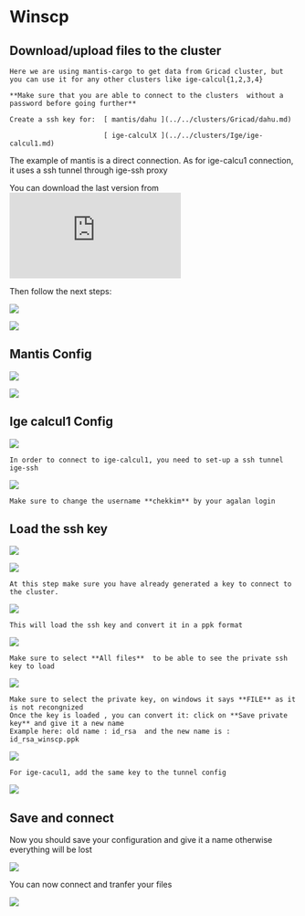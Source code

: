 
# Winscp

## Download/upload files to the cluster

```{note}
Here we are using mantis-cargo to get data from Gricad cluster, but you can use it for any other clusters like ige-calcul{1,2,3,4}

**Make sure that you are able to connect to the clusters  without a password before going further**

Create a ssh key for:  [ mantis/dahu ](../../clusters/Gricad/dahu.md)

                       [ ige-calculX ](../../clusters/Ige/ige-calcul1.md)

```

The example of mantis is a direct connection. As for ige-calcu1 connection, it uses a ssh tunnel through ige-ssh proxy

You can download the last version from  ![ here ](https://winscp.net/eng/download.php) 

Then follow the next steps:

![](./images/winscp0.PNG)

![](./images/wscp1.PNG)


## Mantis Config


![](./images/winscp1.PNG)

![](./images/winscp2.PNG)


## Ige calcul1 Config


![](./images/wscp2.PNG)
```{note}
In order to connect to ige-calcul1, you need to set-up a ssh tunnel ige-ssh

```
![](./images/wscp3.PNG)

```{caution}
Make sure to change the username **chekkim** by your agalan login
```


## Load the ssh key 

![](./images/wscp21.PNG)

![](./images/wscp22.PNG)

```{note}
At this step make sure you have already generated a key to connect to the cluster.

```

![](./images/winscp5.PNG)

```{note}
This will load the ssh key and convert it in a ppk format 
```

![](./images/wscp23.PNG)

```{note}
Make sure to select **All files**  to be able to see the private ssh key to load
```

![](./images/wscp24.PNG)

```{note}
Make sure to select the private key, on windows it says **FILE** as it is not recongnized
Once the key is loaded , you can convert it: click on **Save private key** and give it a new name
Example here: old name : id_rsa  and the new name is : id_rsa_winscp.ppk
```


![](./images/winscp6.PNG)

```{note}
For ige-cacul1, add the same key to the tunnel config
```
![](./images/wscp4.PNG)

## Save and connect

Now you should save your configuration and give it a name otherwise everything will be lost

![](./images/wscp5.PNG)

You can now connect and tranfer your files

![](./images/wscp6.PNG)

